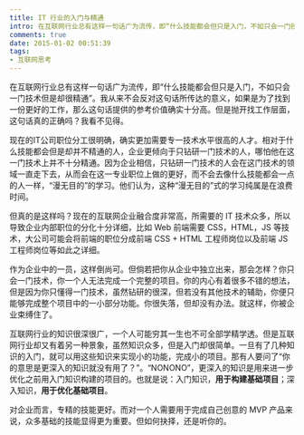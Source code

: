 ```yaml
---
title: IT 行业的入门与精通
intro: 在互联网行业总有这样一句话广为流传，即“什么技能都会但只是入门，不如只会一门技术但是却很精通”。我从来不会反对这句话所传达的意义，如果是为了找到一份更好的工作，那么这句话提供的参考价值确实十分高。但是抛开找工作层面，这句话真的正确吗？我看不见得。
comments: true
date: 2015-01-02 00:51:39
tags:
- 互联网思考
---
```


在互联网行业总有这样一句话广为流传，即“什么技能都会但只是入门，不如只会一门技术但是却很精通”。我从来不会反对这句话所传达的意义，如果是为了找到一份更好的工作，那么这句话提供的参考价值确实十分高。但是抛开找工作层面，这句话真的正确吗？我看不见得。

现在的IT公司职位分工很明确，确实更加需要专一技术水平很高的人才。相对于什么技能都会但是却并不精通的人，企业更倾向于只钻研一门技术的人，哪怕他在这一门技术上并不十分精通。因为企业相信，只钻研一门技术的人会在这门技术的领域一直走下去，从而会在这一专业职位上做的更好，而不会去像什么技能都会一点的人一样，“漫无目的”的学习。他们认为，这种“漫无目的”式的学习纯属是在浪费时间。

但真的是这样吗？现在的互联网企业融合度非常高，所需要的 IT 技术众多，所以导致企业内部职位的分化十分详细，比如 Web 前端需要 CSS，HTML，JS 等技术，大公司可能会将前端的职位分成前端 CSS + HTML 工程师岗位以及前端 JS 工程师岗位等如此之详细。

作为企业中的一员，这样倒尚可。但倘若把你从企业中独立出来，那会怎样？你只会一门技术，你一个人无法完成一个完整的项目。你的内心有着很多不错的想法，但是因为你只懂得一门技术，虽然钻研的很深，但若没有其他技术的辅助，你便只能够完成整个项目中的一小部分功能。你很失落，但却没有办法。就这样，你被企业束缚住了。

互联网行业的知识很深很广，一个人可能穷其一生也不可全部学精学透。但是互联网行业却又有着另一种景象，虽然知识众多，但是入门却很简单。一旦有了几种知识的入门，就可以用这些知识来实现小的功能，完成小的项目。那有人要问了“你的意思是更深入的知识就没有用了？”。“NONONO”，更深入的知识是用来进一步优化之前用入门知识构建的项目的。也就是说：入门知识，**用于构建基础项目**；深入知识，**用于优化基础项目**。

对企业而言，专精的技能更好。而对一个人需要用于完成自己创意的 MVP 产品来说，众多基础的技能显得更为重要。但如何抉择，还是听你的。
